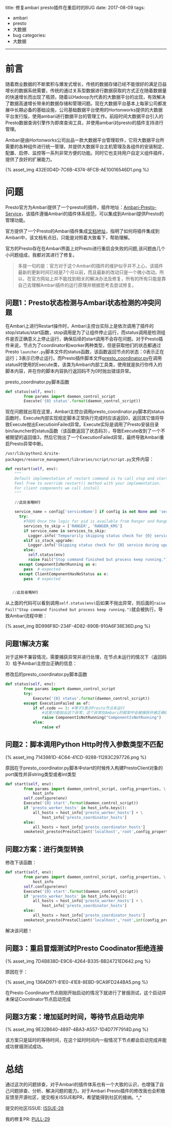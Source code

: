 title: 修复ambari presto插件在重启时的BUG
date: 2017-08-09
tags:
 - ambari
 - presto
 - 大数据
 - bug
categories:
 - 大数据

---

# 前言

随着商业数据的不断累积与爆发式增长，传统的数据存储已经不能很好的满足日益增长的数据系统需要，传统的通过关系型数据进行数据获取的方式正在随着数据量的快速增长而出现了瓶颈，随着以Hadoop为代表的大数据平台的出现，有效解决了数据高速增长带来的数据存储和管理问题。现在大数据平台基本上每家公司都发展中长期必备的基础设施，公司基础数据平台使用的Hortonworks提供的大数据平台发行版，使用ambari进行数据平台的管理工作。前段时间大数据平台引入的Presto数据查询引擎作为即席查询工具，并使用ambari对presto的插件支持进行管理。

Ambari是由Hortonworks公司出品一款大数据平台管理软件，它将大数据平台所需要的各种组件进行统一管理，并提供大数据平台主机管理及各组件的安装制定、配置、启停、监控等一系列非常方便的功能。同时它也支持用户自定义组件插件，提供了良好的扩展能力。

<!-- more -->

{% asset_img 432E0D4D-7C6B-4374-8FCB-AE10016546D1.png %}

# 问题

Presto官方为Ambari提供了一个presto的插件，插件地址：[Ambari-Presto-Service](https://github.com/prestodb/ambari-presto-service)，该插件遵循Ambari的插件体系规范，可以集成到Ambari提供Presto的管理功能。

官方提供了一个Presto的Ambari插件集成[文档地址](https://prestodb.io/ambari-presto-service/getting-started.html#)，指明了如何将插件集成到Ambari中，该文档有点旧，只能是对照着大致看下，帮助理解。

官方的Presto存在在Ambari界面上对Presto进行重启会失败的问题,该问题由几个小问题组成，我都对其进行了修复。

> 多提一句的是：官方对于这个Ambari的插件的维护似乎并不上心，该插件最新的更新时间已经是7个月以前，而且最新的改动只是一个微小改动。所以，在官方网站上并不能找到相关的解决办法及修复，所有的所有只能是靠自己去理解Ambari插件的运行原理并根据思考去尝试修复。

## 问题1：Presto状态检测与Ambari状态检测的冲突问题

在Ambari上进行Restart操作时，Ambari主控台实际上是依次调用了插件的stop/status/start函数，stop调用是为了让组件停止运行，而status调用是检测组件是否正确意义上停止运行，确保后续的start调用不会存在问题。对于Presto插件来说，节点为了coordinator和worker两种类型，但是获取他们的状态都通过Presto `launcher.py`脚本文件的status函数，该函数返回节点的状态：0表示正在运行；3表示已停止运行。而Presto插件脚本文件[presto_coordinator.py](https://github.com/prestodb/ambari-presto-service/blob/master/package/scripts/presto_coordinator.py)在调用status时使用的Execute类，该类为Ambari内部工具类，使用就是执行你传入的脚本内容，并在你的脚本内容执行返回码不为0时抛出错误异常。

presto_coordinator.py脚本函数

```python
def status(self, env):
        from params import daemon_control_script
        Execute('{0} status'.format(daemon_control_script))
```

现在问题就出现在这里，Ambari主控台调用presto_coordinator.py脚本的status函数时，Execute内部实现规定脚本正常执行完成时应该返回0，返回其它值将导致Execute抛出ExecutioinFailed异常。Execute实际是调用了Presto安装目录bin/launcher的status函数（该函数返回了状态码3），导致Execute收到了一个不被期望的返回值3，然后它抛出了一个ExecutionFailed异常，最终导致Ambari重启Presto异常中断。

  `/usr/lib/python2.6/site-packages/resource_management/libraries/script/script.py`文件内容：

```python
def restart(self, env):
    """
    Default implementation of restart command is to call stop and start methods
    Feel free to override restart() method with your implementation.
    For client components we call install
    """
     
    //此处省略N行

    service_name = config['serviceName'] if config is not None and 'serviceName' in config else None
      try:
        #TODO Once the logic for pid is available from Ranger and Ranger KMS code, will remove the below if block.
        services_to_skip = ['RANGER', 'RANGER_KMS']
        if service_name in services_to_skip:
          Logger.info('Temporarily skipping status check for {0} service only.'.format(service_name))
        elif is_stack_upgrade:
          Logger.info('Skipping status check for {0} service during upgrade'.format(service_name))
        else:
          self.status(env)
          raise Fail("Stop command finished but process keep running.")
      except ComponentIsNotRunning as e:
        pass  # expected
      except ClientComponentHasNoStatus as e:
        pass  # expected


   //此处省略N行


```
从上面的代码可以看到调用`self.status(env)`后如果不抛出异常，则后面的`raise Fail("Stop command finished but process keep running.")`就会被执行，导致Ambari流程中断：

{% asset_img BD998F8D-234F-4D82-890B-910A6F38E36D.png %}

## 问题1解决方案

对于这种不兼容情况，需要捕获异常并进行处理，在节点未运行的情况下（返回码3）给予Ambari主控台正确的信息：

修改后的presto_coordinator.py脚本函数
```python
def status(self, env):
        from params import daemon_control_script
        try:
            Execute('{0} status'.format(daemon_control_script))
        except ExecutionFailed as ef:
            if ef.code == 3: #等于3表示Presto节点未运行
                #这里只能抛出这个异常，这个异常在Ambari的框架中会被捕获并被正确理解和处理
                raise ComponentIsNotRunning("ComponentIsNotRunning") 
            else:
                raise ef
```

## 问题2：脚本调用Python Http时传入参数类型不匹配

{% asset_img 7143981D-4C64-41CD-9288-11283C297726.png %}

原因在于presto_coordinator.py脚本中start的时候传入构建PrestoClient对象的port属性并非string类型或者int类型

```python
def start(self, env):
        from params import daemon_control_script, config_properties, \
            host_info
        self.configure(env)
        Execute('{0} start'.format(daemon_control_script))
        if 'presto_worker_hosts' in host_info.keys():
            all_hosts = host_info['presto_worker_hosts'] + \
                host_info['presto_coordinator_hosts']
        else:
            all_hosts = host_info['presto_coordinator_hosts']
        smoketest_presto(PrestoClient('localhost','root',config_properties['http-server.http.port']),all_hosts)

```
## 问题2方案：进行类型转换

修改下该函数： 
```python
def start(self, env):
        from params import daemon_control_script, config_properties, \
            host_info
        self.configure(env)
        Execute('{0} start'.format(daemon_control_script))
        if 'presto_worker_hosts' in host_info.keys():
            all_hosts = host_info['presto_worker_hosts'] + \
                host_info['presto_coordinator_hosts']
        else:
            all_hosts = host_info['presto_coordinator_hosts']
        smoketest_presto(PrestoClient('localhost','root',int(config_properties['http-server.http.port']),all_hosts)
```
解决该问题！

## 问题3：重启冒烟测试时Presto Coodinator拒绝连接

{% asset_img 7D4B838D-E9C6-4264-B335-BB24721ED642.png %}

原因在于：

{% asset_img 136AD971-81E0-41E8-8EBD-9CA9FD244BA5.png %}

在Presto Coordinator节点刚刚开始启动的情况下就进行了冒烟测试，这个启动并未保证Coordinator节点启动完成

## 问题3方案：增加延时时间，等待节点启动完毕

{% asset_img 9E32B640-4897-4BA3-A557-1D4D77F7914D.png %}

该方案只是延时的等待时间，在这个延时时间内一般情况下节点都会启动完成并能成功冒烟测试成功。

# 总结

通过这次的问题排查，对于Ambari的插件体系也有一个大致的认识，也增强了自己问题排查、分析、解决问题的能力。对于Ambari Presto插件的修改我也会积极反馈至开源社区，提交相关ISSUE和PR，希望能得到社区的接纳。^_^

提交的社区ISSUE: [ISSUE-28](https://github.com/prestodb/ambari-presto-service/issues/28)

我的修复PR: [PULL-29](https://github.com/prestodb/ambari-presto-service/pull/29)


